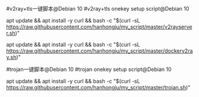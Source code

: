 #v2ray+tls一键脚本@Debian 10
#v2ray+tls onekey setup script@Debian 10


apt update  &&  apt   install   -y   curl   &&   bash    -c     "$(curl -sL   https://raw.githubusercontent.com/hanhongju/my_script/master/v2rayserver.sh)"


apt update  &&  apt   install   -y   curl   &&   bash    -c     "$(curl -sL   https://raw.githubusercontent.com/hanhongju/my_script/master/dockerv2ray.sh)"







#trojan一键脚本@Debian 10
#trojan onekey setup script@Debian 10



apt update  &&  apt   install   -y   curl   &&   bash    -c     "$(curl -sL   https://raw.githubusercontent.com/hanhongju/my_script/master/trojan.sh)"




